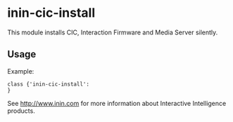 inin-cic-install
================

This module installs CIC, Interaction Firmware and Media Server silently.

## Usage

Example:
```puppet
class {'inin-cic-install':
}
```

See http://www.inin.com for more information about Interactive Intelligence products.
